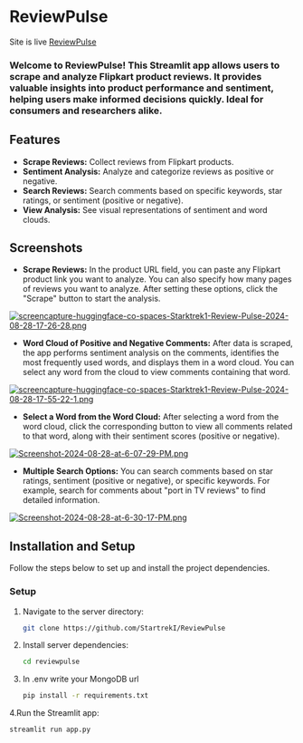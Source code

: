 # ReviewPulse

Site is live  [ReviewPulse](https://huggingface.co/spaces/Starktrek1/ReviewPulse)

### Welcome to ReviewPulse! This Streamlit app allows users to scrape and analyze Flipkart product reviews. It provides valuable insights into product performance and sentiment, helping users make informed decisions quickly. Ideal for consumers and researchers alike.

## Features

- **Scrape Reviews:** Collect reviews from Flipkart products.
- **Sentiment Analysis:** Analyze and categorize reviews as positive or negative.
- **Search Reviews:** Search comments based on specific keywords, star ratings, or sentiment (positive or negative).
- **View Analysis:** See visual representations of sentiment and word clouds.

## Screenshots
- **Scrape Reviews:** In the product URL field, you can paste any Flipkart product link you want to analyze. You can also specify how many pages of reviews you want to analyze. After setting these options, click the "Scrape" button to start the analysis.

[![screencapture-huggingface-co-spaces-Starktrek1-Review-Pulse-2024-08-28-17-26-28.png](https://i.postimg.cc/wT8vC5YW/screencapture-huggingface-co-spaces-Starktrek1-Review-Pulse-2024-08-28-17-26-28.png)](https://postimg.cc/5jgbvC0v)

- **Word Cloud of Positive and Negative Comments:**  After data is scraped, the app performs sentiment analysis on the comments, identifies the most frequently used words, and displays them in a word cloud. You can select any word from the cloud to view comments containing that word.
  
[![screencapture-huggingface-co-spaces-Starktrek1-Review-Pulse-2024-08-28-17-55-22-1.png](https://i.postimg.cc/kM6NFdmk/screencapture-huggingface-co-spaces-Starktrek1-Review-Pulse-2024-08-28-17-55-22-1.png)](https://postimg.cc/DmhbnHmg)

- **Select a Word from the Word Cloud:** After selecting a word from the word cloud, click the corresponding button to view all comments related to that word, along with their sentiment scores (positive or negative).

[![Screenshot-2024-08-28-at-6-07-29-PM.png](https://i.postimg.cc/kXXFLt3t/Screenshot-2024-08-28-at-6-07-29-PM.png)](https://postimg.cc/HjRyynLp)

- **Multiple Search Options:** You can search comments based on star ratings, sentiment (positive or negative), or specific keywords. For example, search for comments about "port in TV reviews" to find detailed information.

[![Screenshot-2024-08-28-at-6-30-17-PM.png](https://i.postimg.cc/k4zTFQgS/Screenshot-2024-08-28-at-6-30-17-PM.png)](https://postimg.cc/vg77G698)

## Installation and Setup

Follow the steps below to set up and install the project dependencies.

### Setup


1. Navigate to the server directory:
   ```bash
   git clone https://github.com/StartrekI/ReviewPulse
2. Install server dependencies:
   ```bash
   cd reviewpulse
3. In .env write your MongoDB url
   ```bash
   pip install -r requirements.txt
  4.Run the Streamlit app:
   ```bash
   streamlit run app.py
